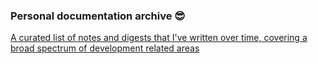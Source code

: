 ### Personal documentation archive 😎

[A curated list of notes and digests that I've written over time, covering a broad spectrum of development related areas](https://docs-mulekick.vercel.app/)